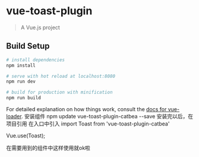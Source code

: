 # vue-toast-plugin

> A Vue.js project

## Build Setup

``` bash
# install dependencies
npm install

# serve with hot reload at localhost:8080
npm run dev

# build for production with minification
npm run build
```

For detailed explanation on how things work, consult the [docs for vue-loader](http://vuejs.github.io/vue-loader).
安装组件  npm update vue-toast-plugin-catbea --save
安装完以后，在项目引用
在入口中引入
import Toast from 'vue-toast-plugin-catbea'

Vue.use(Toast);

在需要用到的组件中这样使用就ok啦
<toast :toastMsg="toastMsg" :isSHowToast="isSHowToast"></toast>